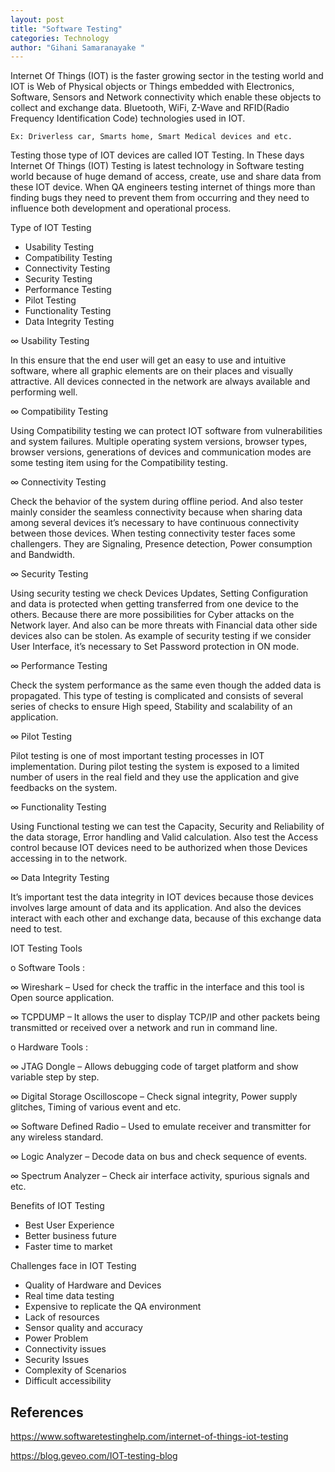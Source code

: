```yaml
---
layout: post
title: "Software Testing"
categories: Technology
author: "Gihani Samaranayake "
---
```


Internet Of Things (IOT) is the faster growing sector in the testing world and IOT is Web of Physical objects or Things embedded with Electronics, Software, Sensors and Network connectivity which enable these objects to collect and exchange data. Bluetooth, WiFi, Z-Wave and RFID(Radio Frequency Identification Code) technologies used in IOT.

	Ex: Driverless car, Smarts home, Smart Medical devices and etc.

Testing those type of IOT devices are called IOT Testing. In These days Internet Of Things (IOT) Testing is latest technology in Software testing world because of huge demand of access, create, use and share data from these IOT device. When QA engineers testing internet of things more than finding bugs they need to prevent them from occurring and they need to influence both development and operational process. 

Type of IOT Testing
-	Usability Testing
-	Compatibility Testing
-	Connectivity Testing
-	Security Testing
-	Performance Testing
-	Pilot Testing
-	Functionality Testing
-	Data Integrity Testing

∞	Usability Testing 

 In this ensure that the end user will get an easy to use and intuitive software, where all graphic elements are on their places and visually attractive. All devices connected in the network are always available and performing well. 

∞	Compatibility Testing 

Using Compatibility testing we can protect IOT software from vulnerabilities and system failures. Multiple operating system versions, browser types, browser versions, generations of devices and communication modes are some testing item using for the Compatibility testing.

∞	Connectivity Testing 

Check the behavior of the system during offline period. And also tester mainly consider the seamless connectivity because when sharing data among several devices it’s necessary to have continuous connectivity between those devices. When testing connectivity tester faces some challengers. They are Signaling, Presence detection, Power consumption and Bandwidth. 

∞	Security Testing 

Using security testing we check Devices Updates, Setting Configuration and data is protected when getting transferred from one device to the others. Because there are more possibilities for Cyber attacks on the Network layer. And also can be more threats with Financial data other side devices also can be stolen. As example of security testing if we consider User Interface, it’s necessary to Set Password protection in ON mode. 

∞	Performance Testing

 Check the system performance as the same even though the added data is propagated. This type of testing is complicated and consists of several series of checks to ensure High speed, Stability and scalability of an application. 

∞	Pilot Testing 

Pilot testing is one of most important testing processes in IOT implementation. During pilot testing the system is exposed to a limited number of users in the real field and they use the application and give feedbacks on the system.

∞	Functionality Testing 

Using Functional testing we can test the Capacity, Security and Reliability of the data storage, Error handling and Valid calculation. Also test the Access control because IOT devices need to be authorized when those Devices accessing in to the network.  

∞	Data Integrity Testing 

It’s important test the data integrity in IOT devices because those devices involves large amount of data and its application. And also the devices interact with each other and exchange data, because of this exchange data need to test. 

IOT Testing Tools

o	Software Tools : 

∞	Wireshark – Used for check the traffic in the interface and this tool is Open source application.

∞	TCPDUMP – It allows the user to display TCP/IP and other packets being transmitted or received over a network and run in command line.


o	Hardware Tools :

∞	JTAG Dongle – Allows debugging code of target platform and show variable step by step.

∞	Digital Storage Oscilloscope – Check signal integrity, Power supply glitches, Timing of various event and etc.

∞	Software Defined Radio – Used to emulate receiver and transmitter for any wireless standard.

∞	Logic Analyzer – Decode data on bus and check sequence of events.

∞	Spectrum Analyzer – Check air interface activity, spurious signals and etc.

Benefits of IOT Testing

-   Best User Experience
-	Better business future
-	Faster time to market

Challenges face in IOT Testing

-	Quality of Hardware and Devices
-	Real time data testing
-	Expensive to replicate the QA environment
-	Lack of resources
-	Sensor quality and accuracy
-	Power Problem
-	Connectivity issues
-	Security Issues
-	Complexity of Scenarios
-	Difficult accessibility

## References

<https://www.softwaretestinghelp.com/internet-of-things-iot-testing>

<https://blog.geveo.com/IOT-testing-blog>


